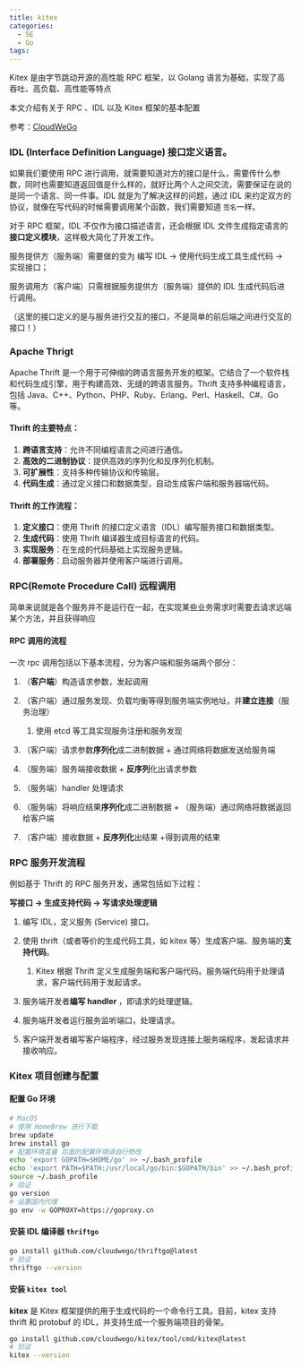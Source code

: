```yaml
---
title: kitex
categories:
  - SE
  - Go
tags:
---
```


Kitex 是由字节跳动开源的高性能 RPC 框架，以 Golang 语言为基础，实现了高吞吐、高负载、高性能等特点

本文介绍有关于 RPC 、IDL 以及 Kitex 框架的基本配置

<!--more-->

参考：[CloudWeGo](https://www.cloudwego.cn/zh/docs/kitex/getting-started/pre-knowledge/)



### IDL (Interface Definition Language) 接口定义语言。

如果我们要使用 RPC 进行调用，就需要知道对方的接口是什么，需要传什么参数，同时也需要知道返回值是什么样的，就好比两个人之间交流，需要保证在说的是同一个语言、同一件事。IDL 就是为了解决这样的问题，通过 IDL 来约定双方的协议，就像在写代码的时候需要调用某个函数，我们需要知道 `签名`一样。

对于 RPC 框架，IDL 不仅作为接口描述语言，还会根据 IDL 文件生成指定语言的**接口定义模块**，这样极大简化了开发工作。

服务提供方（服务端）需要做的变为 编写 IDL -> 使用代码生成工具生成代码 -> 实现接口；

服务调用方（客户端）只需根据服务提供方（服务端）提供的 IDL 生成代码后进行调用。

（这里的接口定义的是与服务进行交互的接口，不是简单的前后端之间进行交互的接口！）



### Apache Thrigt

Apache Thrift 是一个用于可伸缩的跨语言服务开发的框架。它结合了一个软件栈和代码生成引擎，用于构建高效、无缝的跨语言服务。Thrift 支持多种编程语言，包括 Java、C++、Python、PHP、Ruby、Erlang、Perl、Haskell、C#、Go 等。

#### Thrift 的主要特点：

1. **跨语言支持**：允许不同编程语言之间进行通信。
2. **高效的二进制协议**：提供高效的序列化和反序列化机制。
3. **可扩展性**：支持多种传输协议和传输层。
4. **代码生成**：通过定义接口和数据类型，自动生成客户端和服务器端代码。

#### Thrift 的工作流程：

1. **定义接口**：使用 Thrift 的接口定义语言（IDL）编写服务接口和数据类型。
2. **生成代码**：使用 Thrift 编译器生成目标语言的代码。
3. **实现服务**：在生成的代码基础上实现服务逻辑。
4. **部署服务**：启动服务器并使用客户端进行调用。



### RPC(Remote Procedure Call) 远程调用

简单来说就是各个服务并不是运行在一起，在实现某些业务需求时需要去请求远端某个方法，并且获得响应

#### RPC 调用的流程

一次 rpc 调用包括以下基本流程，分为客户端和服务端两个部分：

1. （**客户端**）构造请求参数，发起调用 
2. （客户端）通过服务发现、负载均衡等得到服务端实例地址，并**建立连接**（服务治理）
   1. 使用 etcd 等工具实现服务注册和服务发现

3. （客户端）请求参数**序列化**成二进制数据  + 通过网络将数据发送给服务端
4. （服务端）服务端接收数据 + **反序列**化出请求参数
5. （服务端）handler 处理请求
6. （服务端）将响应结果**序列化**成二进制数据 + （服务端）通过网络将数据返回给客户端
7. （客户端）接收数据 + **反序列化**出结果 +得到调用的结果

### RPC 服务开发流程

例如基于 Thrift 的 RPC 服务开发，通常包括如下过程：

**写接口 -> 生成支持代码 -> 写请求处理逻辑** 

1. 编写 IDL，定义服务 (Service) 接口。
2. 使用 thrift（或者等价的生成代码工具，如 kitex 等）生成客户端、服务端的**支持代码**。
   1.  Kitex 根据 Thrift 定义生成服务端和客户端代码。服务端代码用于处理请求，客户端代码用于发起请求。

3. 服务端开发者**编写 handler** ，即请求的处理逻辑。
4. 服务端开发者运行服务监听端口，处理请求。
5. 客户端开发者编写客户端程序，经过服务发现连接上服务端程序，发起请求并接收响应。



### Kitex 项目创建与配置

#### 配置 Go 环境

```bash
# MacOS
# 使用 HomeBrew 进行下载
brew update
brew install go
# 配置环境变量 后面的配置环境请自行修改
echo 'export GOPATH=$HOME/go' >> ~/.bash_profile
echo 'export PATH=$PATH:/usr/local/go/bin:$GOPATH/bin' >> ~/.bash_profile
source ~/.bash_profile
# 验证
go version
# 设置国内代理
go env -w GOPROXY=https://goproxy.cn

```

#### 安装 IDL 编译器 `thriftgo`

```bash
go install github.com/cloudwego/thriftgo@latest
# 验证
thriftgo --version
```

#### 安装 `kitex tool`

**kitex** 是 Kitex 框架提供的用于生成代码的一个命令行工具。目前，kitex 支持 thrift 和 protobuf 的 IDL，并支持生成一个服务端项目的骨架。

```bash
go install github.com/cloudwego/kitex/tool/cmd/kitex@latest
# 验证
kitex --version
```

